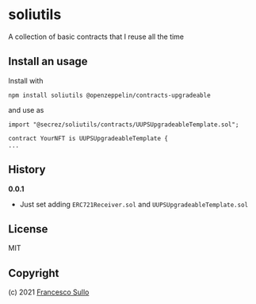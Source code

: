 # soliutils

A collection of basic contracts that I reuse all the time

## Install an usage

Install with
```
npm install soliutils @openzeppelin/contracts-upgradeable

```
and use as
```solidity
import "@secrez/soliutils/contracts/UUPSUpgradeableTemplate.sol";

contract YourNFT is UUPSUpgradeableTemplate {
...
```

## History

**0.0.1**

- Just set adding `ERC721Receiver.sol` and `UUPSUpgradeableTemplate.sol`

## License

MIT

## Copyright

(c) 2021 [Francesco Sullo](https://francesco.sullo.co)
